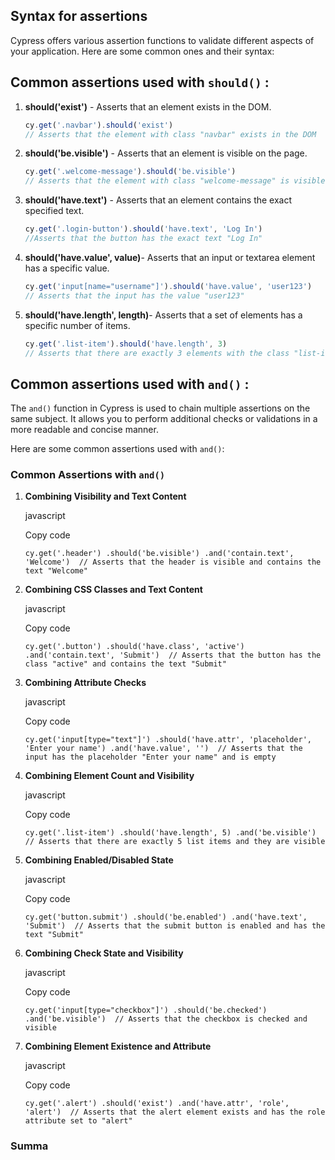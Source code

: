 ## Syntax for assertions 
Cypress offers various assertion functions to validate different aspects of your application. Here are some common ones and their syntax:
## **Common assertions used with `should()`** :

1. **should('exist')** -  Asserts that an element exists in the DOM.

 
	```javascript
	cy.get('.navbar').should('exist')  
	// Asserts that the element with class "navbar" exists in the DOM 
	```
 2. **should('be.visible')** - Asserts that an element is visible on the page.

	```javascript
	cy.get('.welcome-message').should('be.visible') 
    // Asserts that the element with class "welcome-message" is visible
	```
    
 3. **should('have.text')** -  Asserts that an element contains the exact specified text.   
	```javascript
	cy.get('.login-button').should('have.text', 'Log In')   
	//Asserts that the button has the exact text "Log In"
	```
4. **should('have.value', value)**- Asserts that an input or textarea element has a specific value.
	```javascript
	cy.get('input[name="username"]').should('have.value', 'user123')  
	// Asserts that the input has the value "user123" 
	```
5. **should('have.length', length)**- Asserts that a set of elements has a specific number of items.
	``` javascript
	cy.get('.list-item').should('have.length', 3) 
	// Asserts that there are exactly 3 elements with the class "list-item"
	```

## **Common assertions used with `and()`** :

The `and()` function in Cypress is used to chain multiple assertions on the same subject. It allows you to perform additional checks or validations in a more readable and concise manner.

Here are some common assertions used with `and()`:

### Common Assertions with `and()`

1.  **Combining Visibility and Text Content**
    
    javascript
    
    Copy code
    
    `cy.get('.header')
      .should('be.visible')
      .and('contain.text', 'Welcome')  // Asserts that the header is visible and contains the text "Welcome"` 
    
2.  **Combining CSS Classes and Text Content**
    
    javascript
    
    Copy code
    
    `cy.get('.button')
      .should('have.class', 'active')
      .and('contain.text', 'Submit')  // Asserts that the button has the class "active" and contains the text "Submit"` 
    
3.  **Combining Attribute Checks**
    
    javascript
    
    Copy code
    
    `cy.get('input[type="text"]')
      .should('have.attr', 'placeholder', 'Enter your name')
      .and('have.value', '')  // Asserts that the input has the placeholder "Enter your name" and is empty` 
    
4.  **Combining Element Count and Visibility**
    
    javascript
    
    Copy code
    
    `cy.get('.list-item')
      .should('have.length', 5)
      .and('be.visible')  // Asserts that there are exactly 5 list items and they are visible` 
    
5.  **Combining Enabled/Disabled State**
    
    javascript
    
    Copy code
    
    `cy.get('button.submit')
      .should('be.enabled')
      .and('have.text', 'Submit')  // Asserts that the submit button is enabled and has the text "Submit"` 
    
6.  **Combining Check State and Visibility**
    
    javascript
    
    Copy code
    
    `cy.get('input[type="checkbox"]')
      .should('be.checked')
      .and('be.visible')  // Asserts that the checkbox is checked and visible` 
    
7.  **Combining Element Existence and Attribute**
    
    javascript
    
    Copy code
    
    `cy.get('.alert')
      .should('exist')
      .and('have.attr', 'role', 'alert')  // Asserts that the alert element exists and has the role attribute set to "alert"` 
    

### Summa


<!--stackedit_data:
eyJoaXN0b3J5IjpbLTM5OTAzNTE0OCwzNzg4MTY3NDksMTYwNj
cyODY2MiwtMjA4ODc0NjYxMl19
-->